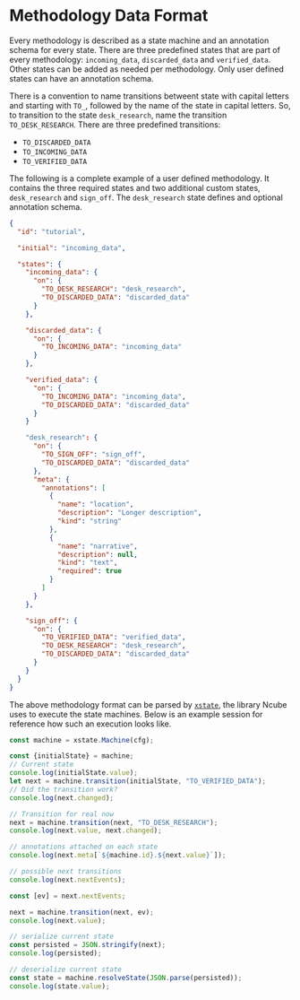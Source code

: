# Methodology Data Format

Every methodology is described as a state machine and an annotation schema for every state. There are three predefined states that are part of every methodology: `incoming_data`, `discarded_data` and `verified_data`. Other states can be added as needed per methodology. Only user defined states can have an annotation schema.

There is a convention to name transitions betweent state with capital letters and starting with `TO_`, followed by the name of the state in capital letters. So, to transition to the state `desk_research`, name the transition `TO_DESK_RESEARCH`. There are three predefined transitions:

- `TO_DISCARDED_DATA`
- `TO_INCOMING_DATA`
- `TO_VERIFIED_DATA`

The following is a complete example of a user defined methodology. It contains the three required states and two additional custom states, `desk_research` and `sign_off`. The `desk_research` state defines and optional annotation schema.

```json
{
  "id": "tutorial",

  "initial": "incoming_data",

  "states": {
    "incoming_data": {
      "on": {
        "TO_DESK_RESEARCH": "desk_research",
        "TO_DISCARDED_DATA": "discarded_data"
      }
    },

    "discarded_data": {
      "on": {
        "TO_INCOMING_DATA": "incoming_data"
      }
    },

    "verified_data": {
      "on": {
        "TO_INCOMING_DATA": "incoming_data",
        "TO_DISCARDED_DATA": "discarded_data"
      }
    }

    "desk_research": {
      "on": {
        "TO_SIGN_OFF": "sign_off",
        "TO_DISCARDED_DATA": "discarded_data"
      },
      "meta": {
        "annotations": [
          {
            "name": "location",
            "description": "Longer description",
            "kind": "string"
          },
          {
            "name": "narrative",
            "description": null,
            "kind": "text",
            "required": true
          }
        ]
      }
    },

    "sign_off": {
      "on": {
        "TO_VERIFIED_DATA": "verified_data",
        "TO_DESK_RESEARCH": "desk_research",
        "TO_DISCARDED_DATA": "discarded_data"
      }
    }
  }
}
```

The above methodology format can be parsed by [`xstate`](https://xstate.js.org/), the library Ncube uses to execute the state machines. Below is an example session for reference how such an execution looks like.

```js
const machine = xstate.Machine(cfg);

const {initialState} = machine;
// Current state
console.log(initialState.value);
let next = machine.transition(initialState, "TO_VERIFIED_DATA");
// Did the transition work?
console.log(next.changed);

// Transition for real now
next = machine.transition(next, "TO_DESK_RESEARCH");
console.log(next.value, next.changed);

// annotations attached on each state
console.log(next.meta[`${machine.id}.${next.value}`]);

// possible next transitions
console.log(next.nextEvents);

const [ev] = next.nextEvents;

next = machine.transition(next, ev);
console.log(next.value);

// serialize current state
const persisted = JSON.stringify(next);
console.log(persisted);

// deserialize current state
const state = machine.resolveState(JSON.parse(persisted));
console.log(state.value);
```
